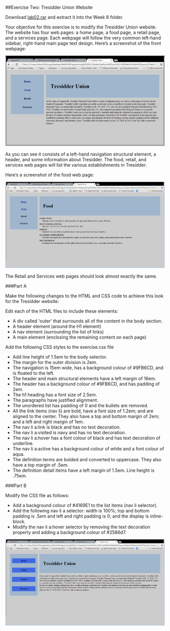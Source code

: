 ##Exercise Two: Tresidder Union Website

Download [lab02.rar](archives/lab02.rar) and extract it into the Week 8 folder.

Your objective for this exercise is to modify the Tresidder Union website. The website has four web pages: a home page, a food page, a retail page, 
and a services page. Each webpage will follow the very common left-hand sidebar, right-hand main page text design. Here’s a screenshot of the front webpage:

![](./img/ex2a.png)

As you can see it consists of a left-hand navigation structural element, a header, and some information about Tresidder. The food, retail, and services web pages will list the various establishments in Tresidder.

Here’s a screenshot of the food web page:

![](./img/ex2b.png)

The Retail and Services web pages should look almost exactly the same.

###Part A

Make the following changes to the HTML and CSS code to achieve this look for the Tresidder website:

Edit each of the HTML files to include these elements:

  - A div called 'outer' that surrounds all of the content in the body section.
  - A header element (around the H1 element)
  - A nav element (surrounding the list of links)
  - A main element (enclosing the remaining content on each page)


Add the following CSS styles to the exercise.css file

  - Add line height of 1.5em to the body selector.
  - The margin for the outer division is 2em.
  - The navigation is 15em wide, has a background colour of #9FB6CD, and is floated to the left.
  - The header and main structural elements have a left margin of 16em.
  - The header has a background colour of #9FB6CD, and has padding of 2em.
  - The h1 heading has a font size of 2.5em.
  - The paragraphs have justified alignment.
  - The unordered list has padding of 0 and the bullets are removed.
  - All the link items (nav li) are bold, have a font size of 1.2em; and are aligned to the center. They also have a top and bottom margin of 2em; and a left and right margin of 1em.
  - The nav li a:link is black and has no text decoration.
  - The nav li a:visited is navy and has no text decoration.
  - The nav li a:hover has a font colour of black and has text decoration of underline.
  - The nav li a:active has a background colour of white and a font colour of aqua.
  - The definition terms are bolded and converted to uppercase. They also have a top margin of .5em.
  - The definition detail items have a left margin of 1.5em. Line height is .75em.

###Part B

Modify the CSS file as follows:

  - Add a background colour of #4169E1 to the list items (nav li selector).
  - Add the following nav li a selector: width is 100%; top and bottom padding is .5em and left and right padding is 0; and the display is inline-block.
  - Modify the nav li a:hover selector by removing the text decoration property and adding a background colour of #2586d7.

![](./img/ex2c.png)
